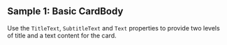 ## Sample 1: Basic CardBody

Use the `TitleText`, `SubtitleText` and `Text` properties to provide two levels of title and a text content for the card.